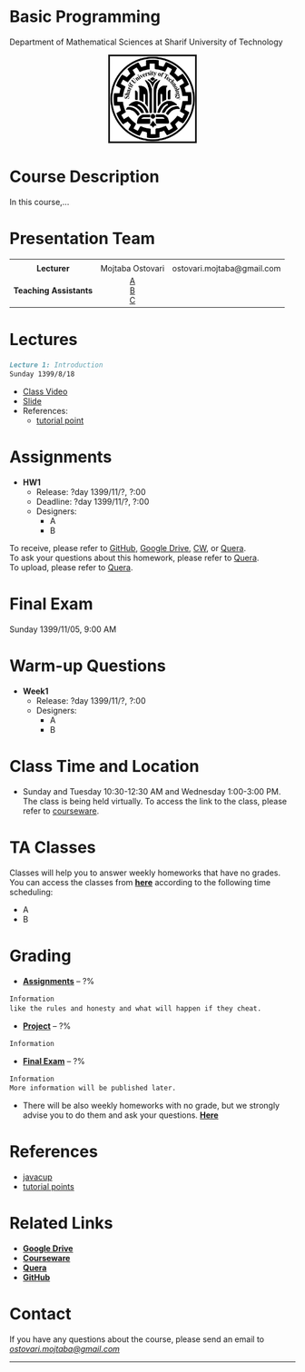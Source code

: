 

# Basic Programming 
Department of Mathematical Sciences at Sharif University of Technology          
<center><img src=".\Images\SUT.png" alt="" border='3' height='150' width='150' /></center>

# Course Description

In this course,...


# Presentation Team

<table>
  <tr>
    <td colspan="5"><center><span></span></center></td>
  </tr>
  <tr>
  </tr>
  <tr>
    <td><center><span style="font-weight:bold">Lecturer</span></center></td>
    <td><center> Mojtaba Ostovari </center></td> 
    <td><center> ostovari.mojtaba@gmail.com </center></td> 
  </tr>
  <tr>
  </tr>
  <tr>
    <td><center><span style="font-weight:bold">Teaching Assistants</span></center></td>
    <td><center><a href="https://nastaraan.github.io/test2/">A</a><br><a href="https://nastaraan.github.io/test2/">B</a><br><a href="https://nastaraan.github.io/test2/">C</a>       </center></td>
  </tr> 
</table>

<!-- 

<table>
  <tr>
    <td colspan="5"><center><span style="font-weight:bold"></span></center></td>
  </tr>
  <tr>
    <td colspan="5"><center><span style="font-weight:bold">Lecturer</span></center></td>
  </tr>
  <tr>
    <td colspan="2"><img src="" alt="" border='3' height='140' width='140' /></td>
    <td colspan="3"><center><a href="https://nastaraan.github.io/test2/">S O</a><br>description</center></td>
  </tr>
  <tr>
    <td colspan="5"><center><span style="font-weight:bold">Teaching Assistants</span></center></td>
  </tr>
  <tr>
    <td><img src="" alt="" border='3' height='120' width='120' /></td>
    <td><img src="" alt="" border='3' height='120' width='120' /></td>
    <td><img src="" alt="" border='3' height='120' width='120' /></td>
    <td><img src="" alt="" border='3' height='120' width='120' /></td>
  </tr>
  <tr>
  </tr>
   <tr>
    <td><center><a href="">A</a></center></td>
    <td><center><a href="">B</a></center></td>
    <td><center><a href="">C</a></center></td>
    <td><center><a href="">D</a></center></td>
  </tr>
</table>

-->

# Lectures

```markdown
Lecture 1: Introduction 
Sunday 1399/8/18
```
* [Class Video](https://nastaraan.github.io/test2/) 
* [Slide](https://nastaraan.github.io/test2/) 
* References:
  * [tutorial point](https://nastaraan.github.io/test2/)


# Assignments
* **HW1**
  * Release: ?day 1399/11/?, ?:00  
  * Deadline: ?day 1399/11/?, ?:00 
  * Designers: 
    * A
    * B
    
To receive, please refer to [GitHub](https://github.com/nastaraan/test2/blob/gh-pages/Assignments/HW1), [Google Drive](https://nastaraan.github.io/test2/), [CW](https://nastaraan.github.io/test2/), or [Quera](https://nastaraan.github.io/test2/).
<br>To ask your questions about this homework, please refer to [Quera](https://nastaraan.github.io/test2/).
<br>To upload, please refer to [Quera](https://nastaraan.github.io/test2/).


# Final Exam
Sunday 1399/11/05, 9:00 AM


# Warm-up Questions

* **Week1**
  * Release: ?day 1399/11/?, ?:00  
  * Designers: 
    * A
    * B


# Class Time and Location
* Sunday and Tuesday 10:30-12:30 AM and Wednesday 1:00-3:00 PM.
<br>The class is being held virtually. To access the link to the class, please refer to <a href="https://cw.sharif.edu/">courseware</a>.


# TA Classes
Classes will help you to answer weekly homeworks that have no grades. You can access the classes from [**here**](https://nastaraan.github.io/test2/) according to the following time scheduling:
* A
* B


# Grading

* [**Assignments**](#assignments) – ?%
```markdown
Information
like the rules and honesty and what will happen if they cheat.
```
* [**Project**](#project) – ?%
```markdown
Information
```
* [**Final Exam**](#final-exam) – ?%
```markdown
Information 
More information will be published later. 
```
* There will be also weekly homeworks with no grade, but we strongly advise you to do them and ask your questions. 
[**Here**](https://nastaraan.github.io/test2/#assignments)



# References
* <a href="https://nastaraan.github.io/test2/">javacup</a>
* <a href="https://nastaraan.github.io/test2/">tutorial points</a>


# Related Links

* [**Google Drive**](https://nastaraan.github.io/test2/)
* [**Courseware**](https://cw.sharif.edu/)
* [**Quera**](https://nastaraan.github.io/test2/)
* [**GitHub**](https://github.com/mojtabaOstovari/BasicPrograming-fall2020/)



# Contact
If you have any questions about the course, please send an email to <i>ostovari.mojtaba@gmail.com</i>

---
